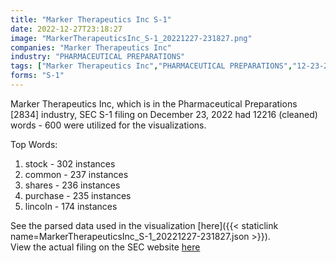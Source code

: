 ```yaml
---
title: "Marker Therapeutics Inc S-1"
date: 2022-12-27T23:18:27
image: "MarkerTherapeuticsInc_S-1_20221227-231827.png"
companies: "Marker Therapeutics Inc"
industry: "PHARMACEUTICAL PREPARATIONS"
tags: ["Marker Therapeutics Inc","PHARMACEUTICAL PREPARATIONS","12-23-2022","S-1"]
forms: "S-1"
---
```

Marker Therapeutics Inc, which is in the Pharmaceutical Preparations [2834] industry, SEC S-1 filing on December 23, 2022 had 12216 (cleaned) words - 600 were utilized for the visualizations.

Top Words:
1. stock - 302 instances
2. common - 237 instances
3. shares - 236 instances
4. purchase - 235 instances
5. lincoln - 174 instances


See the parsed data used in the visualization [here]({{< staticlink name=MarkerTherapeuticsInc_S-1_20221227-231827.json >}}).  
View the actual filing on the SEC website [here](https://www.sec.gov/Archives/edgar/data/1094038/0001104659-22-129742.txt)